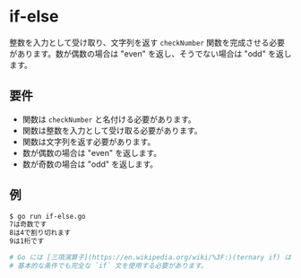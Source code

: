 # if-else

整数を入力として受け取り、文字列を返す `checkNumber` 関数を完成させる必要があります。数が偶数の場合は "even" を返し、そうでない場合は "odd" を返します。

## 要件

- 関数は `checkNumber` と名付ける必要があります。
- 関数は整数を入力として受け取る必要があります。
- 関数は文字列を返す必要があります。
- 数が偶数の場合は "even" を返します。
- 数が奇数の場合は "odd" を返します。

## 例

```sh
$ go run if-else.go
7は奇数です
8は4で割り切れます
9は1桁です

# Go には [三項演算子](https://en.wikipedia.org/wiki/%3F:)(ternary if) はありませんので、
# 基本的な条件でも完全な `if` 文を使用する必要があります。
```
